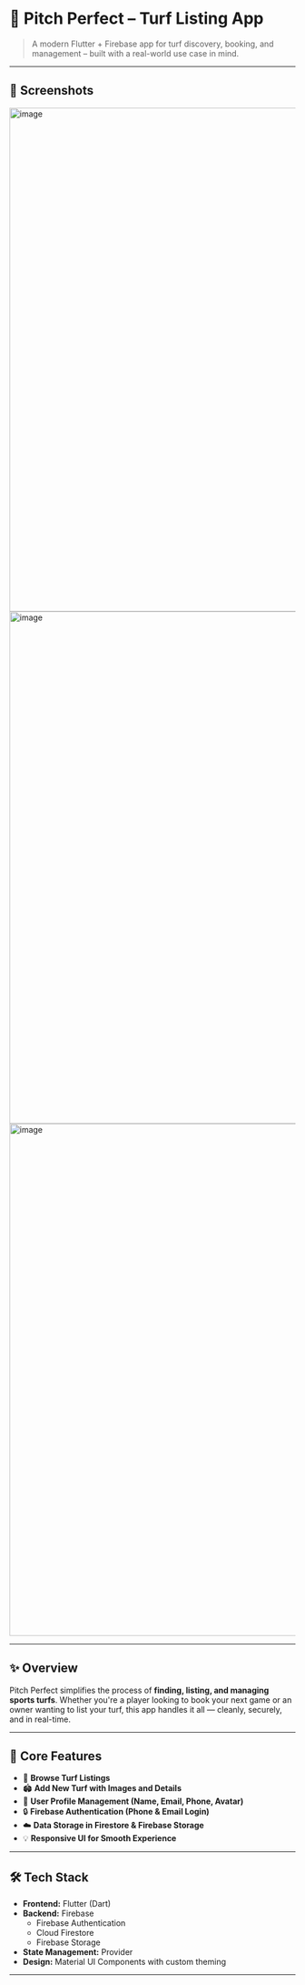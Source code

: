 # 🏏 Pitch Perfect – Turf Listing App

> A modern Flutter + Firebase app for turf discovery, booking, and management – built with a real-world use case in mind.

---

## 📱 Screenshots

<img width="1300" height="885" alt="image" src="https://github.com/user-attachments/assets/c7a98ad1-1c2e-4e8b-9fb5-07a6aa8d3d0c" />
<img width="1547" height="900" alt="image" src="https://github.com/user-attachments/assets/a599f0dd-2e56-40d3-8eb0-62ba9b451998" />
<img width="1616" height="900" alt="image" src="https://github.com/user-attachments/assets/20ec36a7-70d8-4def-8ee3-e6b4be9d116a" />


---

## ✨ Overview

Pitch Perfect simplifies the process of **finding, listing, and managing sports turfs**. Whether you're a player looking to book your next game or an owner wanting to list your turf, this app handles it all — cleanly, securely, and in real-time.

---

## 🚀 Core Features

- 📍 **Browse Turf Listings**
- 🏟️ **Add New Turf with Images and Details**
- 👤 **User Profile Management (Name, Email, Phone, Avatar)**
- 🔒 **Firebase Authentication (Phone & Email Login)**
- ☁️ **Data Storage in Firestore & Firebase Storage**
- 💡 **Responsive UI for Smooth Experience**

---

## 🛠 Tech Stack

- **Frontend:** Flutter (Dart)
- **Backend:** Firebase
  - Firebase Authentication
  - Cloud Firestore
  - Firebase Storage
- **State Management:** Provider
- **Design:** Material UI Components with custom theming

---
